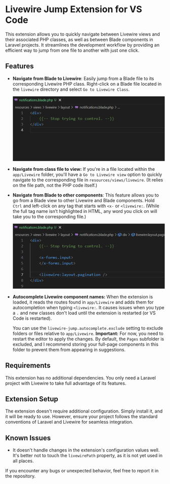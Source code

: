 # Livewire Jump Extension for VS Code

This extension allows you to quickly navigate between Livewire views and their associated PHP classes, as well as between Blade components in Laravel projects. It streamlines the development workflow by providing an efficient way to jump from one file to another with just one click.

## Features

- **Navigate from Blade to Livewire**: Easily jump from a Blade file to its corresponding Livewire PHP class. Right-click on a Blade file located in the `livewire` directory and select `Go to Livewire Class`.

    ![Go to Livewire class](https://github.com/pizcadesaber/vscode-livewire-jump/raw/HEAD/docs/images/go-to-class.gif)

- **Navigate from class file to view:** If you're in a file located within the `app/Livewire` folder, you'll have a `Go to Livewire view` option to quickly navigate to the corresponding file in `resources/views/livewire`. (It relies on the file path, not the PHP code itself.)
  
- **Navigate from Blade to other components**: This feature allows you to go from a Blade view to other Livewire and Blade components. Hold `Ctrl` and left-click on any tag that starts with `<x-` or `<livewire:`. (While the full tag name isn’t highlighted in HTML, any word you click on will take you to the corresponding file.)

    ![Go to component view](https://github.com/pizcadesaber/vscode-livewire-jump/raw/HEAD/docs/images/go-to-component.gif)

- **Autocomplete Livewire component names:** When the extension is loaded, it reads the routes found in `app/Livewire` and adds them for autocompletion when typing `<livewire:`. It causes issues when you type a `.` and new classes don't load until the extension is restarted (or VS Code is restarted).

    You can use the `livewire-jump.autocomplete.exclude` setting to exclude folders or files relative to `app/Livewire`. **Important:** For now, you need to restart the editor to apply the changes. By default, the `Pages` subfolder is excluded, and I recommend storing your full-page components in this folder to prevent them from appearing in suggestions.

## Requirements

This extension has no additional dependencies. You only need a Laravel project with Livewire to take full advantage of its features.

## Extension Setup

The extension doesn't require additional configuration. Simply install it, and it will be ready to use. However, ensure your project follows the standard conventions of Laravel and Livewire for seamless integration.

## Known Issues

- It doesn't handle changes in the extension's configuration values well. It's better not to touch the `livewirePath` property, as it is not yet used in all places.

If you encounter any bugs or unexpected behavior, feel free to report it in the repository.